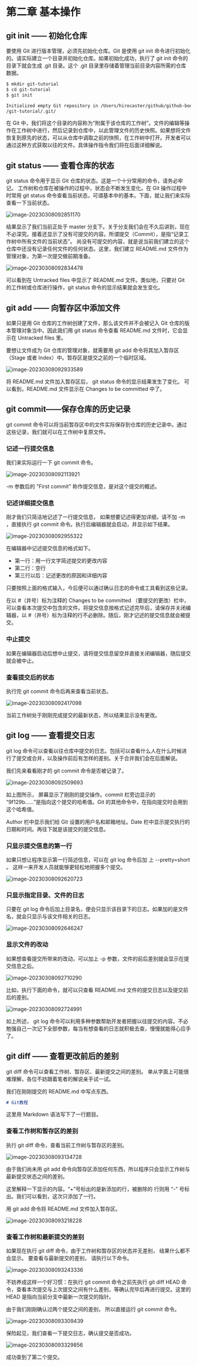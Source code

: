 # 第二章 基本操作

## git init —— 初始化仓库

要使用 Git 进行版本管理，必须先初始化仓库。Git 是使用 git init 命令进行初始化的。请实际建立一个目录并初始化仓库。如果初始化成功，执行了 git init 命令的目录下就会生成 .git 目录。这个 .git 目录里存储着管理当前目录内容所需的仓库数据。

```bash
$ mkdir git-tutorial
$ cd git-tutorial
$ git init

Initialized empty Git repository in /Users/hirocaster/github/github-book
/git-tutorial/.git/
```

在 Git 中，我们将这个目录的内容称为“附属于该仓库的工作树”。文件的编辑等操作在工作树中进行，然后记录到仓库中，以此管理文件的历史快照。如果想将文件恢复到原先的状态，可以从仓库中调取之前的快照，在工作树中打开。开发者可以通过这种方式获取以往的文件。具体操作指令我们将在后面详细解说。

## git status —— 查看仓库的状态

git status 命令用于显示 Git 仓库的状态。这是一个十分常用的命令，请务必牢记。
工作树和仓库在被操作的过程中，状态会不断发生变化。在 Git 操作过程中时常用 git status 命令查看当前状态，可谓基本中的基本。下面，就让我们来实际查看一下当前状态。

![image-20230308092851170](https://cos.gump.cloud/uPic/image-20230308092851170.png)

结果显示了我们当前正处于 master 分支下。关于分支我们会在不久后讲到，现在不必深究。接着还显示了没有可提交的内容。所谓提交（Commit），是指“记录工作树中所有文件的当前状态”。
尚没有可提交的内容，就是说当前我们建立的这个仓库中还没有记录任何文件的任何状态。这里，我们建立 README.md 文件作为管理对象，为第一次提交做前期准备。

![image-20230308092834478](https://cos.gump.cloud/uPic/image-20230308092834478.png)

可以看到在 Untracked files 中显示了 README.md 文件。类似地，只要对 Git 的工作树或仓库进行操作，git status 命令的显示结果就会发生变化。

## git add —— 向暂存区中添加文件

如果只是用 Git 仓库的工作树创建了文件，那么该文件并不会被记入 Git 仓库的版本管理对象当中。因此我们用 git status 命令查看 README.md 文件时，它会显示在 Untracked files 里。

要想让文件成为 Git 仓库的管理对象，就需要用 git add 命令将其加入暂存区（Stage 或者 Index）中。暂存区是提交之前的一个临时区域。

![image-20230308092933589](https://cos.gump.cloud/uPic/image-20230308092933589.png)

将 README.md 文件加入暂存区后， git status 命令的显示结果发生了变化。 可以看到，README.md 文件显示在 Changes to be committed 中了。

## git commit——保存仓库的历史记录

git commit 命令可以将当前暂存区中的文件实际保存到仓库的历史记录中。通过这些记录，我们就可以在工作树中复原文件。

### 记述一行提交信息

我们来实际运行一下 git commit 命令。

![image-20230308092113921](https://cos.gump.cloud/uPic/image-20230308092113921.png)

-m 参数后的 "First commit" 称作提交信息，是对这个提交的概述。

### 记述详细提交信息

刚才我们只简洁地记述了一行提交信息， 如果想要记述得更加详细，请不加 -m ，直接执行 git commit 命令。执行后编辑器就会启动，并显示如下结果。

![image-20230308092955322](https://cos.gump.cloud/uPic/image-20230308092955322.png)

在编辑器中记述提交信息的格式如下。

- 第一行：用一行文字简述提交的更改内容
- 第二行：空行
- 第三行以后：记述更改的原因和详细内容

只要按照上面的格式输入，今后便可以通过确认日志的命令或工具看到这些记录。

在以 #（井号）标为注释的 Changes to be committed （要提交的更改）栏中，可以查看本次提交中包含的文件。将提交信息按格式记述完毕后，请保存并关闭编辑器，以 #（井号）标为注释的行不必删除。随后，刚才记述的提交信息就会被提交。

### 中止提交

如果在编辑器启动后想中止提交，请将提交信息留空并直接关闭编辑器，随后提交就会被中止。

### 查看提交后的状态

执行完 git commit 命令后再来查看当前状态。

![image-20230308092417098](https://cos.gump.cloud/uPic/image-20230308092417098.png)

当前工作树处于刚刚完成提交的最新状态，所以结果显示没有更改。

## git log —— 查看提交日志

git log 命令可以查看以往仓库中提交的日志。包括可以查看什么人在什么时候进行了提交或合并，以及操作前后有怎样的差别。关于合并我们会在后面解说。

我们先来看看刚才的 git commit 命令是否被记录了。

![image-20230308092509693](https://cos.gump.cloud/uPic/image-20230308092509693.png)

如上图所示， 屏幕显示了刚刚的提交操作。commit 栏旁边显示的 “9f129b……”是指向这个提交的哈希值。Git 的其他命令中，在指向提交时会用到这个哈希值。

Author 栏中显示我们给 Git 设置的用户名和邮箱地址。Date 栏中显示提交执行的日期和时间。再往下就是该提交的提交信息。

### 只显示提交信息的第一行

如果只想让程序显示第一行简述信息，可以在 git log 命令后加 上 --pretty=short 。 这样一来开发人员就能够更轻松地把握多个提交。

![image-20230308092620723](https://cos.gump.cloud/uPic/image-20230308092620723.png)

### 只显示指定目录、文件的日志

只要在 git log 命令后加上目录名，便会只显示该目录下的日志。如果加的是文件名，就会只显示与该文件相关的日志。

![image-20230308092646247](https://cos.gump.cloud/uPic/image-20230308092646247.png)

### 显示文件的改动

如果想查看提交所带来的改动，可以加上 -p 参数，文件的前后差别就会显示在提交信息之后。

![image-20230308092710290](https://cos.gump.cloud/uPic/image-20230308092710290.png)

比如，执行下面的命令，就可以只查看 README.md 文件的提交日志以及提交前后的差别。

![image-20230308092724991](https://cos.gump.cloud/uPic/image-20230308092724991.png)

如上所述， git log 命令可以利用多种参数帮助开发者把握以往提交的内容。不必勉强自己一次记下全部参数，每当有想查看的日志就积极去查，慢慢就能得心应手了。

## git diff —— 查看更改前后的差别

git diff 命令可以查看工作树、暂存区、最新提交之间的差别。 单从字面上可能很难理解，各位不妨跟着笔者的解说亲手试一试。 

我们在刚刚提交的 README.md 中写点东西。

```markdown
# Git教程
```

这里用 Markdown 语法写下了一行题目。

### 查看工作树和暂存区的差别

执行 git diff 命令，查看当前工作树与暂存区的差别。

![image-20230308093134728](https://cos.gump.cloud/uPic/image-20230308093134728.png)

由于我们尚未用 git add 命令向暂存区添加任何东西，所以程序只会显示工作树与最新提交状态之间的差别。

这里解释一下显示的内容。“+”号标出的是新添加的行，被删除的 行则用 “-” 号标出。我们可以看到，这次只添加了一行。 

用 git add 命令将 README.md 文件加入暂存区。

![image-20230308093218228](https://cos.gump.cloud/uPic/image-20230308093218228.png)

### 查看工作树和最新提交的差别

如果现在执行 git diff 命令，由于工作树和暂存区的状态并无差别， 结果什么都不会显示。 要查看与最新提交的差别， 请执行以下命令。

![image-20230308093243336](https://cos.gump.cloud/uPic/image-20230308093243336.png)

不妨养成这样一个好习惯：在执行 git commit 命令之前先执行 git diff HEAD 命令，查看本次提交与上次提交之间有什么差别，等确认完毕后再进行提交。这里的 HEAD 是指向当前分支中最新一次提交的指针。

由于我们刚刚确认过两个提交之间的差别， 所以直接运行 git commit 命令。

![image-20230308093309439](https://cos.gump.cloud/uPic/image-20230308093309439.png)

保险起见，我们查看一下提交日志，确认提交是否成功。

![image-20230308093329856](https://cos.gump.cloud/uPic/image-20230308093329856.png)

成功查到了第二个提交。

